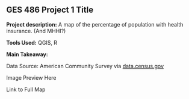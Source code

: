 ## GES 486 Project 1 Title

**Project description:** A map of the percentage of population with health insurance. (And MHHI?)   
  
**Tools Used:** QGIS, R  
  
**Main Takeaway:** 

Data Source: American Community Survey via [data.census.gov](https://data.census.gov)  

Image Preview Here

Link to Full Map
